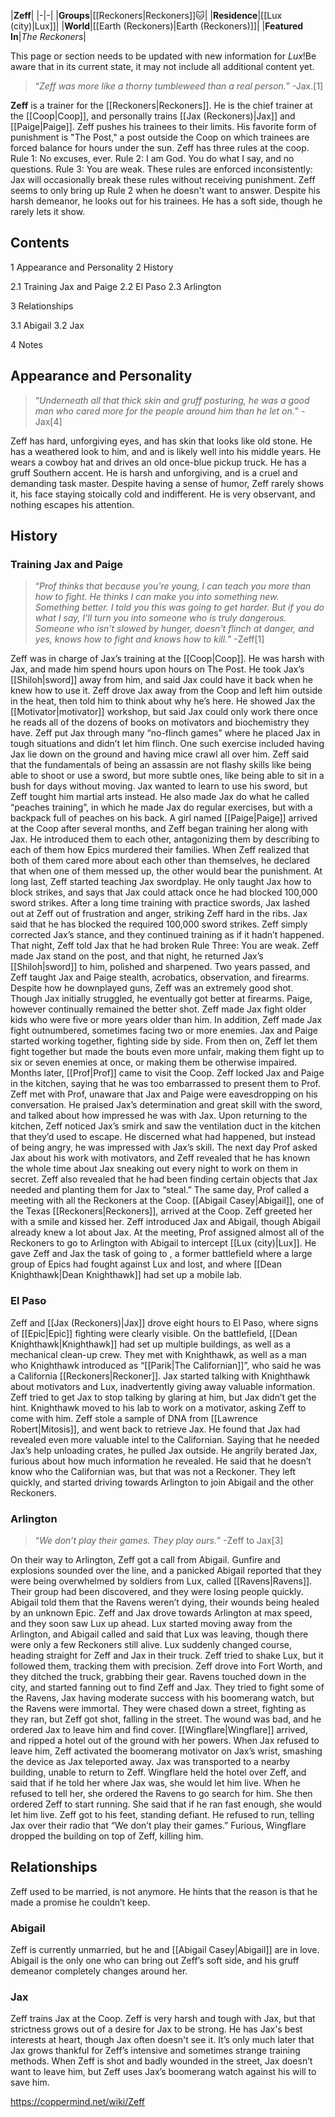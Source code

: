 |**Zeff**|
|-|-|
|**Groups**|[[Reckoners\|Reckoners]]🐱︎|
|**Residence**|[[Lux (city)\|Lux]]|
|**World**|[[Earth (Reckoners)\|Earth (Reckoners)]]|
|**Featured In**|*The Reckoners*|

This page or section needs to be updated with new information for *Lux*!Be aware that in its current state, it may not include all additional content yet.

>“*Zeff was more like a thorny tumbleweed than a real person.*”
\-Jax.[1]


**Zeff** is a trainer for the [[Reckoners\|Reckoners]]. He is the chief trainer at the [[Coop\|Coop]], and personally trains [[Jax (Reckoners)\|Jax]] and [[Paige\|Paige]].
Zeff pushes his trainees to their limits. His favorite form of punishment is "The Post," a post outside the Coop on which trainees are forced balance for hours under the sun.
Zeff has three rules at the coop. Rule 1: No excuses, ever. Rule 2: I am God. You do what I say, and no questions. Rule 3: You are weak. These rules are enforced inconsistently: Jax will occasionally break these rules without receiving punishment. Zeff seems to only bring up Rule 2 when he doesn't want to answer. Despite his harsh demeanor, he looks out for his trainees. He has a soft side, though he rarely lets it show.

## Contents

1 Appearance and Personality
2 History

2.1 Training Jax and Paige
2.2 El Paso
2.3 Arlington


3 Relationships

3.1 Abigail
3.2 Jax


4 Notes


## Appearance and Personality
>“*Underneath all that thick skin and gruff posturing, he was a good man who cared more for the people around him than he let on.*”
\-Jax[4]


Zeff has hard, unforgiving eyes, and has skin that looks like old stone. He has a weathered look to him, and and is likely well into his middle years. He wears a cowboy hat and drives an old once-blue pickup truck. He has a gruff Southern accent. He is harsh and unforgiving, and is a cruel and demanding task master. Despite having a sense of humor, Zeff rarely shows it, his face staying stoically cold and indifferent. He is very observant, and nothing escapes his attention.

## History
### Training Jax and Paige
>“*Prof thinks that because you're young, I can teach you more than how to fight. He thinks I can make you into something new. Something better. I told you this was going to get harder. But if you do what I say, I'll turn you into someone who is truly dangerous. Someone who isn't slowed by hunger, doesn't flinch at danger, and yes, knows how to fight and knows how to kill.*”
\-Zeff[1]


Zeff was in charge of Jax’s training at the [[Coop\|Coop]]. He was harsh with Jax, and made him spend hours upon hours on The Post. He took Jax’s [[Shiloh\|sword]] away from him, and said Jax could have it back when he knew how to use it. Zeff drove Jax away from the Coop and left him outside in the heat, then told him to think about why he’s here. He showed Jax the [[Motivator\|motivator]] workshop, but said Jax could only work there once he reads all of the dozens of books on motivators and biochemistry they have.
Zeff put Jax through many “no-flinch games” where he placed Jax in tough situations and didn’t let him flinch. One such exercise included having Jax lie down on the ground and having mice crawl all over him. Zeff said that the fundamentals of being an assassin are not flashy skills like being able to shoot or use a sword, but more subtle ones, like being able to sit in a bush for days without moving. Jax wanted to learn to use his sword, but Zeff tought him martial arts instead. He also made Jax do what he called “peaches training”, in which he made Jax do regular exercises, but with a backpack full of peaches on his back.
A girl named [[Paige\|Paige]] arrived at the Coop after several months, and Zeff began training her along with Jax. He introduced them to each other, antagonizing them by describing to each of them how Epics murdered their families. When Zeff realized that both of them cared more about each other than themselves, he declared that when one of them messed up, the other would bear the punishment.
At long last, Zeff started teaching Jax swordplay. He only taught Jax how to block strikes, and says that Jax could attack once he had blocked 100,000 sword strikes. After a long time training with practice swords, Jax lashed out at Zeff out of frustration and anger, striking Zeff hard in the ribs. Jax said that he has blocked the required 100,000 sword strikes. Zeff simply corrected Jax’s stance, and they continued training as if it hadn’t happened. That night, Zeff told Jax that he had broken Rule Three: You are weak. Zeff made Jax stand on the post, and that night, he returned Jax’s [[Shiloh\|sword]] to him, polished and sharpened.
Two years passed, and Zeff taught Jax and Paige stealth, acrobatics, observation, and firearms. Despite how he downplayed guns, Zeff was an extremely good shot. Though Jax initially struggled, he eventually got better at firearms. Paige, however continually remained the better shot. Zeff made Jax fight older kids who were five or more years older than him. In addition, Zeff made Jax fight outnumbered, sometimes facing two or more enemies. Jax and Paige started working together, fighting side by side. From then on, Zeff let them fight together but made the bouts even more unfair, making them fight up to six or seven enemies at once, or making them be otherwise impaired.
Months later, [[Prof\|Prof]] came to visit the Coop. Zeff locked Jax and Paige in the kitchen, saying that he was too embarrassed to present them to Prof. Zeff met with Prof, unaware that Jax and Paige were eavesdropping on his conversation. He praised Jax’s determination and great skill with the sword, and talked about how impressed he was with Jax. Upon returning to the kitchen, Zeff noticed Jax’s smirk and saw the ventilation duct in the kitchen that they’d used to escape. He discerned what had happened, but instead of being angry, he was impressed with Jax’s skill. The next day Prof asked Jax about his work with motivators, and Zeff revealed that he has known the whole time about Jax sneaking out every night to work on them in secret. Zeff also revealed that he had been finding certain objects that Jax needed and planting them for Jax to “steal.”
The same day, Prof called a meeting with all the Reckoners at the Coop. [[Abigail Casey\|Abigail]], one of the Texas [[Reckoners\|Reckoners]], arrived at the Coop. Zeff greeted her with a smile and kissed her. Zeff introduced Jax and Abigail, though Abigail already knew a lot about Jax. At the meeting, Prof assigned almost all of the Reckoners to go to Arlington with Abigail to intercept [[Lux (city)\|Lux]]. He gave Zeff and Jax the task of going to , a former battlefield where a large group of Epics had fought against Lux and lost, and where [[Dean Knighthawk\|Dean Knighthawk]] had set up a mobile lab.

### El Paso
Zeff and [[Jax (Reckoners)\|Jax]] drove eight hours to El Paso, where signs of [[Epic\|Epic]] fighting were clearly visible. On the battlefield, [[Dean Knighthawk\|Knighthawk]] had set up multiple buildings, as well as a mechanical clean-up crew. They met with Knighthawk, as well as a man who Knighthawk introduced as “[[Parik\|The Californian]]”, who said he was a California [[Reckoners\|Reckoner]]. Jax started talking with Knighthawk about motivators and Lux, inadvertently giving away valuable information. Zeff tried to get Jax to stop talking by glaring at him, but Jax didn’t get the hint. Knighthawk moved to his lab to work on a motivator, asking Zeff to come with him. Zeff stole a sample of DNA from [[Lawrence Robert\|Mitosis]], and went back to retrieve Jax. He found that Jax had revealed even more valuable intel to the Californian. Saying that he needed Jax’s help unloading crates, he pulled Jax outside. He angrily berated Jax, furious about how much information he revealed. He said that he doesn’t know who the Californian was, but that was not a Reckoner. They left quickly, and started driving towards Arlington to join Abigail and the other Reckoners.

### Arlington
>“*We don’t play their games. They play ours.*”
\-Zeff to Jax[3]


On their way to Arlington, Zeff got a call from Abigail. Gunfire and explosions sounded over the line, and a panicked Abigail reported that they were being overwhelmed by soldiers from Lux, called [[Ravens\|Ravens]]. Their group had been discovered, and they were losing people quickly. Abigail told them that the Ravens weren’t dying, their wounds being healed by an unknown Epic. Zeff and Jax drove towards Arlington at max speed, and they soon saw Lux up ahead. Lux started moving away from the Arlington, and Abigail called and said that Lux was leaving, though there were only a few Reckoners still alive. Lux suddenly changed course, heading straight for Zeff and Jax in their truck. Zeff tried to shake Lux, but it followed them, tracking them with precision. Zeff drove into Fort Worth, and they ditched the truck, grabbing their gear. Ravens touched down in the city, and started fanning out to find Zeff and Jax. They tried to fight some of the Ravens, Jax having moderate success with his boomerang watch, but the Ravens were immortal. They were chased down a street, fighting as they ran, but Zeff got shot, falling in the street. The wound was bad, and he ordered Jax to leave him and find cover. [[Wingflare\|Wingflare]] arrived, and ripped a hotel out of the ground with her powers. When Jax refused to leave him, Zeff activated the boomerang motivator on Jax’s wrist, smashing the device as Jax teleported away. Jax was transported to a nearby building, unable to return to Zeff.
Wingflare held the hotel over Zeff, and said that if he told her where Jax was, she would let him live. When he refused to tell her, she ordered the Ravens to go search for him. She then ordered Zeff to start running. She said that if he ran fast enough, she would let him live. Zeff got to his feet, standing defiant. He refused to run, telling Jax over their radio that “We don’t play their games.” Furious, Wingflare dropped the building on top of Zeff, killing him.

## Relationships
Zeff used to be married, is not anymore. He hints that the reason is that he made a promise he couldn’t keep.

### Abigail
Zeff is currently unmarried, but he and [[Abigail Casey\|Abigail]] are in love. Abigail is the only one who can bring out Zeff’s soft side, and his gruff demeanor completely changes around her.

### Jax
Zeff trains Jax at the Coop. Zeff is very harsh and tough with Jax, but that strictness grows out of a desire for Jax to be strong. He has Jax's best interests at heart, though Jax often doesn't see it.  It’s only much later that Jax grows thankful for Zeff’s intensive and sometimes strange training methods. When Zeff is shot and badly wounded in the street, Jax doesn’t want to leave him, but Zeff uses Jax’s boomerang watch against his will to save him.




https://coppermind.net/wiki/Zeff